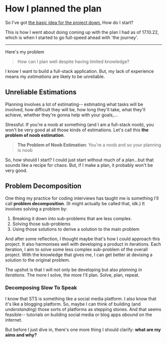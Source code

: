 # How I planned the plan

So I've got [the basic idea for the project down.](../functional-spec/1-overview.md) How do I start?

This is how I went about doing coming up with the plan I had as of 17.10.22, which is when I started to go full-speed ahead with 'the journey'.

---

Here's my problem

>How can I plan well despite having limited knowledge?

I know I want to build a full-stack application. But, my lack of experience means my *estimations* are likely to be unreliable.

## Unreliable Estimations

Planning involves a lot of estimating-- estimating what tasks will be involved, how difficult they will be, how long they'll take, what they'll achieve, whether they're gonna help with your goals,... 

Stressful. If you're a noob at something (and I am a full-stack noob), you won't be very good at all those kinds of estimations. Let's call this **the problem of noob estimation**.

>**The Problem of Noob Estimation**: You're a noob and so your planning is noob

So, how should I start? I could just start without much of a plan...but that sounds like a recipe for chaos. But, if I make a plan, it probably won't be very good. 

## Problem Decomposition

One thing my practice for coding interviews has taught me is something I'll call **problem decomposition**. (It might actually be called that, idk.) It involves solving a problem by:
1. Breaking it down into sub-problems that are less complex. 
2. Solving those sub-problems
3. Using those solutions to derive a solution to the main problem

And after some reflection, I thought maybe that's how I could approach this project. It also harmonises well with developing a product in iterations. Each iteration, I aim to solve some less complex sub-problem of the overall project. With the knowledge that gives me, I can get better at devising a solution to the original problem.

The upshot is that I will not only be developing but also *planning in iterations*. The more I solve, the more I'll plan. Solve, plan, repeat.

### Decomposing Slow To Speak

I know that STS is something like a social media platform. I also know that it's like a blogging platform. So, maybe I can think of building (and *understanding*) those sorts of platforms as stepping stones. And that seems feasible-- tutorials on building social media or blog apps *abound* on the internet.

But before I just dive in, there's one more thing I should clarify: **what are my aims and why?**



